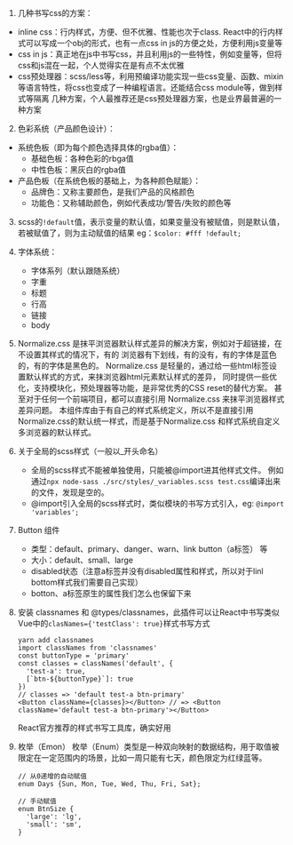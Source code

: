 1. 几种书写css的方案：
  * inline css：行内样式，方便、但不优雅、性能也次于class. React中的行内样式可以写成一个obj的形式，也有一点css in js的方便之处，方便利用js变量等
  * css in js：真正地在js中书写css，并且利用js的一些特性，例如变量等，但将css和js混在一起，个人觉得实在是有点不太优雅
  * css预处理器：scss/less等，利用预编译功能实现一些css变量、函数、mixin等语言特性，将css也变成了一种编程语言。还能结合css module等，做到样式等隔离
  几种方案，个人最推荐还是css预处理器方案，也是业界最普遍的一种方案

2. 色彩系统（产品颜色设计）：
  * 系统色板（即为每个颜色选择具体的rgba值）：
    - 基础色板：各种色彩的rbga值
    - 中性色板：黑灰白的rgba值
  * 产品色板（在系统色板的基础上，为各种颜色赋能）：
    - 品牌色：又称主要颜色，是我们产品的风格颜色
    - 功能色：又称辅助颜色，例如代表成功/警告/失败的颜色等
  
3. scss的`!default`值，表示变量的默认值，如果变量没有被赋值，则是默认值，若被赋值了，则为主动赋值的结果
eg：`$color: #fff !default;`

4. 字体系统：
   * 字体系列（默认跟随系统）
   * 字重
   * 标题
   * 行高
   * 链接
   * body

5. Normalize.css 是抹平浏览器默认样式差异的解决方案，例如对于超链接，在不设置其样式的情况下，有的
   浏览器有下划线，有的没有，有的字体是蓝色的，有的字体是黑色的。
   Normalize.css 是轻量的，通过给一些html标签设置默认样式的方式，来抹浏览器html元素默认样式的差异，
   同时提供一些优化，支持模块化，预处理器等功能，是非常优秀的CSS reset的替代方案。
   甚至对于任何一个前端项目，都可以直接引用 Normalize.css 来抹平浏览器样式差异问题。
   本组件库由于有自己的样式系统定义，所以不是直接引用Normalize.css的默认统一样式，而是基于Normalize.css
   和样式系统自定义多浏览器的默认样式。

6. 关于全局的scss样式（一般以_开头命名）
   * 全局的scss样式不能被单独使用，只能被@import进其他样式文件。
     例如通过`npx node-sass ./src/styles/_variables.scss test.css`编译出来的文件，发现是空的。
   * @import引入全局的scss样式时，类似模块的书写方式引入，eg: `@import 'variables';`

7. Button 组件
   * 类型：default、primary、danger、warn、link button（a标签） 等
   * 大小：default、small、large
   * disabled状态（注意a标签并没有disabled属性和样式，所以对于linl bottom样式我们需要自己实现）
   * botton、a标签原生的属性我们怎么也保留下来
  
8. 安装 classnames 和 @types/classnames，此插件可以让React中书写类似Vue中的`clasNames={'testClass': true}`样式书写方式
   ```
   yarn add classnames
   import classNames from 'classnames'
   const buttonType = 'primary'
   const classes = classNames('default', {
     'test-a': true,
     [`btn-${buttonType}`]: true
   })
   // classes => 'default test-a btn-primary'
   <Button className={classes}></Button> // => <Button className='default test-a btn-primary'></Button>
   ```
   React官方推荐的样式书写工具库，确实好用

9. 枚举（Emon）
   枚举（Enum）类型是一种双向映射的数据结构，用于取值被限定在一定范围内的场景，比如一周只能有七天，颜色限定为红绿蓝等。
   ```
   // 从0递增的自动赋值
   enum Days {Sun, Mon, Tue, Wed, Thu, Fri, Sat};

   // 手动赋值
   enum BtnSize {
     'large': 'lg',
     'small': 'sm',
   }
   ```


